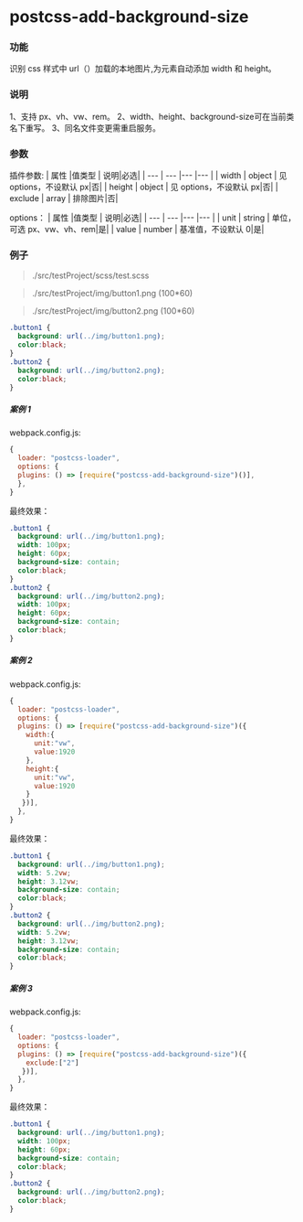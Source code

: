 # postcss-add-background-size

### 功能
识别 css 样式中 url（）加载的本地图片,为元素自动添加 width 和 height。

### 说明
1、支持 px、vh、vw、rem。
2、width、height、background-size可在当前类名下重写。
3、同名文件变更需重启服务。

### 参数
插件参数:
| 属性 |值类型 | 说明|必选|
| --- | --- |--- |--- |
| width | object | 见 options，不设默认 px|否|
| height | object | 见 options，不设默认 px|否|
| exclude | array | 排除图片|否|

options：
| 属性 |值类型 | 说明|必选|
| --- | --- |--- |--- |
| unit | string | 单位，可选 px、vw、vh、rem|是|
| value | number | 基准值，不设默认 0|是|

### 例子

> ./src/testProject/scss/test.scss

> ./src/testProject/img/button1.png (100*60)

> ./src/testProject/img/button2.png (100*60)

```css
.button1 {
  background: url(../img/button1.png);
  color:black;
}
.button2 {
  background: url(../img/button2.png);
  color:black;
}
```

##### 案例 1

webpack.config.js:

```js
{
  loader: "postcss-loader",
  options: {
  plugins: () => [require("postcss-add-background-size")()],
  },
}

```

最终效果：

```css
.button1 {
  background: url(../img/button1.png);
  width: 100px;
  height: 60px;
  background-size: contain;
  color:black;
}
.button2 {
  background: url(../img/button2.png);
  width: 100px;
  height: 60px;
  background-size: contain;
  color:black;
}
```

##### 案例 2

webpack.config.js:

```js
{
  loader: "postcss-loader",
  options: {
  plugins: () => [require("postcss-add-background-size")({
    width:{
      unit:"vw",
      value:1920
    },
    height:{
      unit:"vw",
      value:1920
    }
   })],
  },
}

```

最终效果：

```css
.button1 {
  background: url(../img/button1.png);
  width: 5.2vw;
  height: 3.12vw;
  background-size: contain;
  color:black;
}
.button2 {
  background: url(../img/button2.png);
  width: 5.2vw;
  height: 3.12vw;
  background-size: contain;
  color:black;
}
```

##### 案例 3

webpack.config.js:

```js
{
  loader: "postcss-loader",
  options: {
  plugins: () => [require("postcss-add-background-size")({
    exclude:["2"]
   })],
  },
}

```

最终效果：

```css
.button1 {
  background: url(../img/button1.png);
  width: 100px;
  height: 60px;
  background-size: contain;
  color:black;
}
.button2 {
  background: url(../img/button2.png);
  color:black;
}
```
